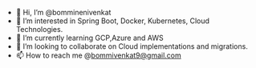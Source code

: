 - 👋 Hi, I’m @bomminenivenkat
- 👀 I’m interested in Spring Boot, Docker, Kubernetes, Cloud Technologies.
- 🌱 I’m currently learning GCP,Azure and AWS
- 💞️ I’m looking to collaborate on Cloud implementations and migrations.
- 📫 How to reach me @bommivenkat9@gmail.com

<!---
bomminenivenkat/bomminenivenkat is a ✨ special ✨ repository because its `README.md` (this file) appears on your GitHub profile.
You can click the Preview link to take a look at your changes.
--->
